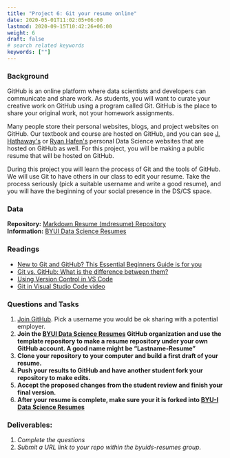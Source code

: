 ```yaml
---
title: "Project 6: Git your resume online"
date: 2020-05-01T11:02:05+06:00
lastmod: 2020-09-15T10:42:26+06:00
weight: 6
draft: false
# search related keywords
keywords: [""]
---
```


### Background

GitHub is an online platform where data scientists and developers can communicate and share work. As students, you will want to curate your creative work on GitHub using a program called Git. GitHub is the place to share your original work, not your homework assignments.  

Many people store their personal websites, blogs, and project websites on GitHub.  Our textbook and course are hosted on GitHub, and you can see [J. Hathaway's](http://jhathaway.io/) or [Ryan Hafen's](https://ryanhafen.com/) personal Data Science websites that are hosted on GitHub as well. For this project, you will be making a public resume that will be hosted on GitHub.

During this project you will learn the process of Git and the tools of GitHub. We will use Git to have others in our class to edit your resume.  Take the process seriously (pick a suitable username and write a good resume), and you will have the beginning of your social presence in the DS/CS space. 

### Data

__Repository:__ [Markdown Resume (mdresume) Repository](https://github.com/byuids-resumes/mdresume)   
__Information:__ [BYUI Data Science Resumes](https://github.com/byuids-resumes)


### Readings

- [New to Git and GitHub? This Essential Beginners Guide is for you](https://www.analyticsvidhya.com/blog/2020/05/git-github-essential-guide-beginners/)
- [Git vs. GitHub: What is the difference between them?](https://www.theserverside.com/video/Git-vs-GitHub-What-is-the-difference-between-them#:~:text=The%20key%20difference%20between%20Git,and%20upload%20or%20download%20resources.)
- [Using Version Control in VS Code](https://code.visualstudio.com/docs/editor/versioncontrol)
- [Git in Visual Studio Code video](https://www.youtube.com/watch?v=wMqukSKYcvU)



<!-- http://www.cs.cornell.edu/courses/cs4411/2020sp/schedule/slides/02-Git.pdf -->

### Questions and Tasks

1. [Join GitHub](https://github.com/join). Pick a username you would be ok sharing with a potential employer.
1. __Join the [BYUI Data Science Resumes](https://github.com/byuids-resumes) GitHub organization and use the template repository to make a resume repository  under your own GitHub account. A good name might be “Lastname-Resume”__
1. __Clone your repository to your computer and build a first draft of your resume.__
1. __Push your results to GitHub and have another student fork your repository to make edits.__
1. __Accept the proposed changes from the student review and finish your final version.__
1. __After your resume is complete, make sure your it is forked into [BYU-I Data Science Resumes](https://github.com/byuids-resumes)__

### Deliverables:

1. _Complete the questions_
1. _Submit a URL link to your repo within the byuids-resumes group._

